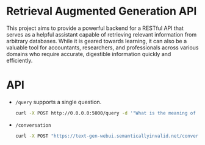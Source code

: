 # Retrieval Augmented Generation API

This project aims to provide a powerful backend for a RESTful API that serves as a helpful assistant capable of retrieving relevant information from arbitrary databases. While it is geared towards learning, it can also be a valuable tool for accountants, researchers, and professionals across various domains who require accurate, digestible information quickly and efficiently.


# API
- `/query` supports a single question.

    ```bash
    curl -X POST http://0.0.0.0:5000/query -d '"What is the meaning of life?"' -H "Content-Type: application/json"
    ```
- `/conversation`
    ```bash
    curl -X POST "https://text-gen-webui.semanticallyinvalid.net/conversation" -H "Content-Type: application/json" -d '[{"User":"Why is it so difficult to put humans on Mars?"}]'
    ```